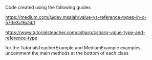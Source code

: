 Code created using the following guides

https://medium.com/@dev.msalah/value-vs-reference-types-in-c-573e3cf6c5bf

https://www.tutorialsteacher.com/csharp/csharp-value-type-and-reference-type

for the TutorialsTeacherExample and MediumExample examples, uncomment the main methods at the bottom of each class